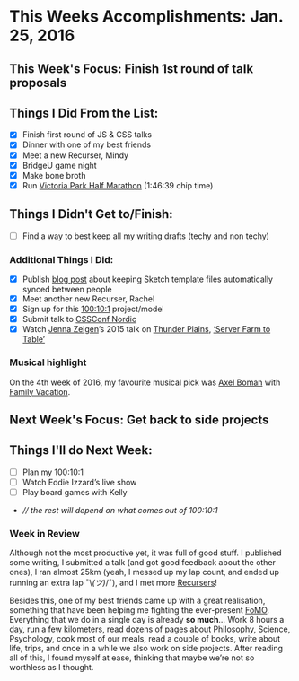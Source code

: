 # This Weeks Accomplishments: Jan. 25, 2016

## This Week's Focus: Finish 1st round of talk proposals

## Things I Did From the List:
- [x] Finish first round of JS & CSS talks
- [x] Dinner with one of my best friends
- [x] Meet a new Recurser, Mindy
- [x] BridgeU game night
- [x] Make bone broth
- [x] Run [Victoria Park Half Marathon](https://www.runthrough.co.uk/?event=january-victoria-park-race) (1:46:39 chip time)

## Things I Didn't Get to/Finish:
- [ ] Find a way to best keep all my writing drafts (techy and non techy)

### Additional Things I Did:
- [x] Publish [blog post](http://gnclmorais.com/blog/keep-sketch-templates-synced-between-your-team/) about keeping Sketch template files automatically synced between people
- [x] Meet another new Recurser, Rachel
- [x] Sign up for this [100:10:1](https://writing.natwelch.com/post/535) project/model
- [x] Submit talk to [CSSConf Nordic](http://cssconf.no)
- [x] Watch [Jenna Zeigen](https://twitter.com/zeigenvector)’s 2015 talk on [Thunder Plains](https://thunderplainsconf.com), [‘Server Farm to Table’](https://www.youtube.com/watch?v=uMp_c_M0h1c&hd=1)

### Musical highlight
On the 4th week of 2016, my favourite musical pick was [Axel Boman](https://www.facebook.com/Axel-Boman-160969600625535/) with [Family Vacation](https://open.spotify.com/album/1cSxFoVm2sz0JDM0tUuGOu).

## Next Week's Focus: Get back to side projects

## Things I'll do Next Week:
- [ ] Plan my 100:10:1
- [ ] Watch Eddie Izzard’s live show
- [ ] Play board games with Kelly
- _// the rest will depend on what comes out of 100:10:1_

### Week in Review
Although not the most productive yet, it was full of good stuff. I published some writing, I submitted a talk (and got good feedback about the other ones), I ran almost 25km (yeah, I messed up my lap count, and ended up running an extra lap ¯\\_(ツ)_/¯), and I met more [Recursers](https://recurse.com)!

Besides this, one of my best friends came up with a great realisation, something that have been helping me fighting the ever-present [FoMO](https://en.wikipedia.org/wiki/Fear_of_missing_out). Everything that we do in a single day is already __so much__… Work 8 hours a day, run a few kilometers, read dozens of pages about Philosophy, Science, Psychology, cook most of our meals, read a couple of books, write about life, trips, and once in a while we also work on side projects. After reading all of this, I found myself at ease, thinking that maybe we’re not so worthless as I thought.
